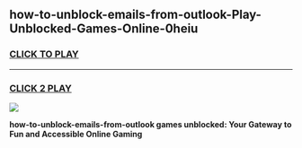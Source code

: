 
## how-to-unblock-emails-from-outlook-Play-Unblocked-Games-Online-0heiu
<h3>
<a href="https://premium76.site?title=how-to-unblock-emails-from-outlook&ref=25A">CLICK TO PLAY</a></h3>
<hr>

<h3>
<a href="https://premium76.site?title=how-to-unblock-emails-from-outlook&ref=25A">CLICK 2 PLAY</a>
  
</h3>

<a href="https://premium76.site?title=how-to-unblock-emails-from-outlook&ref=25A"><img src="https://clearcache.store/games.png"></a>


**how-to-unblock-emails-from-outlook games unblocked: Your Gateway to Fun and Accessible Online Gaming**
